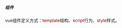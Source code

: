 ##### 组件

vue组件定义方式：<font color="#8B0000">template</font>结构、<font color="#8B0000">script</font>行为、<font color="#8B0000">style</font>样式。

<template>
    <div class="form-list form-list-two">
        <el-form :model="data">
            <el-form-item>
                <el-col :span="11" class="form-title">&nbsp;</el-col>
            </el-form-item>
        </el-form>
    </div>
</template>
<script>
    import i18n from '@scripts/i18n.js';
    export default {
        name:"LocationBPCfg",
        data(){
            return {
            }
        },
        props: {
            dataSource: {}//父组件中使用子组件，传递的参数
        },
        created:function(){
            //组件初始化钩子事件
        },
        mounted:function(){
            //组件初始化钩子事件
        },
        methods:{
            // 定义组件内事件方法
        },
        components:{//引用子组件
             "TSKU": resolve => { require(['@warehouseselector/skuselector.vue.html'], resolve) },
        },
    }
</script>
<style scoped>
react组件定义方式：

1. 函数定义

   ~~~javascript
   function HelloMessage(props) {
       return <h1>Hello World!</h1>;
   }
   ~~~

2. ES6class定义

   ~~~javascript
   class Welcome extends React.Component {
     render() {
       return <h1>Hello World!</h1>;
     }
   }
   ~~~

~~~javascript
function Name(props) {
    return <h1>网站名称：{props.name}</h1>;
}
function Url(props) {
    return <h1>网站地址：{props.url}</h1>;
}
function Nickname(props) {
    return <h1>网站小名：{props.nickname}</h1>;
}
function App() {
    return (
    <div>
        <Name name="菜鸟教程" />
        <Url url="http://www.runoob.com" />
        <Nickname nickname="Runoob" />
    </div>
    );
}
 
ReactDOM.render(
     <App />,
    document.getElementById('example')
);
~~~

##### react核心概念

- <font color="#1E90FF">虚拟DOM</font>
  - dom的本质：浏览器中的概念，用js对象来标识页面上的元素，并提供了操作dom对象的api；
  - 什么是react中的虚拟dom：是框架中的概念，开发者用js对象来模拟页面上的dom和dom嵌套；
  - 虚拟dom的目的：为了实现页面中，dom元素的高效更新；
- <font color="#1E90FF">Diff算法</font>
  - tree diff：新旧两棵dom树逐层对比的过程，找出所有需要被按需更新的元素；
  - component diff：dom树中每一层会有很多组件component ，组件各自进行对比，找出差异组件，移除旧组件，更新为新组件；
  - element diff：组件中的元素element(例如：<p></p>)，如果两个组件类型相同，则需要进行元素级别的对比；

##### 应用

~~~c#
在vscode中无法识别npm指令？//以管理员身份运行vscode
系统不支持脚本执行？//以管理员身份运行shell窗体执行：set-executionpolicy remotesigned
~~~

1. 安装node.js，并配置国内镜像cnpm：

   ~~~java
   npm install -g cnpm --registry=https://registry.npm.taobao.org
   ~~~

2. 安装webpack

   ~~~java
   cnpm install -g webpack
   cnpm install -g webpack-cli //4.x版本将cli分离出来
   cnpm install -g webpack-dev-server //支持自动检测修改，重新编译，生成的main.js文件在根目录下，托管在内存中(在项目根目录中看不到)
    //同时需要在配置package.json中配置dev
   "scripts": {
       "test": "echo \"Error: no test specified\" && exit 1",
       "dev":"webpack-dev-server --open --prot 3000 --hot"
   }
   ~~~

   ~~~java
   //html-webpack-plugin插件，用于将html生成到内存中，加快编译速度
   ~~~

3. 安装react

   ~~~java
   react//专门用于创建组件和虚拟DOM的，同时组件的生命周期都在这个包中
   react-dom//专门进行DOM操作的，最主要应用场景：ReactDOM.render()
   cnpm i react react-dom -S //-s表示生产环境，-D表示开发环境
   ~~~

4. 创建元素

   ~~~javascript
   //1.导入包
   import React from 'react' //创建组件、虚拟dom元素，生命周期
   import ReactDOM from 'react-dom'//把创建好的组件和虚拟dong放到页面显示
   
   //2.创建dom元素
   //参数：1元素名称str，2元素属性class，3子节点(包括其它虚拟dom)n...
   const myh1 = React.createElement('h1',{id:'myh1'},'你好呀h11111')
   
   //3.渲染到页面上
   //参数：1要渲染的那个虚拟dom元素，2指定页面上的一个容器
   ReactDOM.render(myh1,document.getElementById('app'))
   ~~~

5. 创建元素JSX语法

   即在js中混合写入类似HTML的语法，其本质也是被转换成`React.createElement()`，被渲染。

   ~~~java
   // 1.安装babel插件，支持jsx语法
   cnpm i -g babel-core babel-loader@7 babel-plugin-transform-runtime -D
   cnpm i -g babel-preset-env babel-preset-stage-0 -D
   //安装能够识别jsx语法的包
   cnpm i -g babel-preset-react -D
   ~~~

   ~~~json
   //2.在webpack.config.js文件中配置rule，自定义：.js|.jsx文件处理方式，使用babel
   module:{
           //所有第三方模块的配置规则
           rules:[
               {text:/\.js|jsx$/,use:'babel-loader',exclude:/node_modues/}
           ]
       }
   ~~~

   ~~~json
   //3.根目录下新增.babelrc文件
   {
       "presets":["env","stage-0","react"],
       "plugins":["transform-runtime"]
   }
   ~~~

6. 编写组件

   ~~~javascript
   import React from 'react';
   export default function Hello(props){
       return <div>{props.name}<div>;
   }
   ~~~

   ~~~javascript
   // 父组件引用
   import Hello from '@/components/hello';
   //使用 <Hello name={}></Hello>; 
   ~~~

   ~~~javascript
   //在webpack.config.js文件中module同级新增节点：
   resolve:{
           extensions:['.js','jsx'],//表示这几个文件的后缀可以不写，自动补全
           alias:{
               '@':path.join(__dirname,'./src')//表示根目录到src这一层路径
           }
       }
   ~~~

7. class使用

   ~~~javascript
   // 静态方法只能类直接访问，实例方法通过实例化对象访问
   class Animal{
       constructor(name,age){// 构造器
           this.name = name;
           this.age = age;// 实例属性（react常用）
       }
       static color = "red" // 静态属性
       static say(){
           // 静态方法
       }
       func(){
           // 实例方法（react常用）
       }
   }
   // 子类继承父类
   class Dog extends Animal{
       // 语法规范：子类自定义构造器时，必须调用super()
        constructor(name,age,height){// 构造器
          super(name,age);
          this.height = height;
       }
   }
   
   let mydog = new Dog('',4);// 子类使用父类构造函数
   mydog.func();// 实例方法
   ~~~

8. class创建组件

   ~~~javascript
   //1.继承React.Component
   //2.类中必须包含render实例方法，返回值为jsx
   import React from 'react';
   class MyComponent extends React.Component{
       render(){// 渲染当前虚拟dom
           return <div>{this.props.name}<div>;
       }
       constructor(){
          super();
          this.state = {
              // 定义组件内自己的数据，类似vue中的data
          }
       }
   }
   ~~~

   ~~~javascript
   const user = {name:'张三',age:10,six:'男'}
   <MyComponent {...user}><MyComponent> //{...user}方式传参，表示属性全部展开传入
   ~~~

   <font color="red">注意：对class创建的组件传参时，class不需要手动接收，直接通过`this.props`使用</font>

   <font color="#1E90FF">优点</font>：

   1. 有自己的私有属性、方法和生命周期
   2. 有状态组件，即有<font color="#8B0000">state</font>属性

9. 生命周期

   ~~~javascript
   /*vue生命周期钩子函数*/：
   created（此时组件的data和method已经可用，但页面还未渲染，可向服务器发起ajax请求）
   mounted（组件创建阶段最后一个生命周期函数，页面已经渲染完成，组件进入运行中阶段）
   ~~~

   ~~~javascript
   /*react生命周期钩子函数*/：
   //创建阶段
   componentWillMount：//组件将要挂载
   render：//在内存中创建虚拟DOM
   componentDidMount：//完成组件挂载
   //运行阶段
   componentWillReceiveProps：//props改变时，触发：组件将要接收新的属性props
   shouldComponentUpdate：//组件是否需要被更新(方法返回true时更新组件，false不更新，但是数据最新)
   componentUpdate：//组件将要更新
   render：//在内存中重新渲染虚拟DOM
   componentDidUpdate://完成组件更新（state和组件都是最新的）
   //销毁阶段
   componentWillUnmount://组件将要被卸载
   ~~~

   
